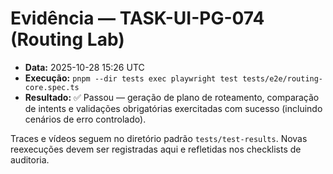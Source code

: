 # Evidência — TASK-UI-PG-074 (Routing Lab)

- **Data:** 2025-10-28 15:26 UTC  
- **Execução:** `pnpm --dir tests exec playwright test tests/e2e/routing-core.spec.ts`
- **Resultado:** ✅ Passou — geração de plano de roteamento, comparação de intents e validações obrigatórias exercitadas com sucesso (incluindo cenários de erro controlado).

Traces e vídeos seguem no diretório padrão `tests/test-results`. Novas reexecuções devem ser registradas aqui e refletidas nos checklists de auditoria.
